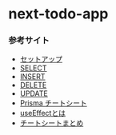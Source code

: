 # next-todo-app

### 参考サイト

- [セットアップ](https://qiita.com/naoyuki2/items/e974c630c6cbd3c55254 "Next.js × Vercel Postgres × Prisma のプロジェクトのセットアップ #PostgreSQL - Qiita")
- [SELECT](https://qiita.com/naoyuki2/items/2d8ad09f767f818e8860 "【02】Next.js14でTodoアプリ作成(SELECT編) #PostgreSQL - Qiita")
- [INSERT](https://qiita.com/naoyuki2/items/27d550ab3766a1869aaf "【03】Next.js14でTodoアプリ作成(INSERT編) #PostgreSQL - Qiita")
- [DELETE](https://qiita.com/naoyuki2/items/8fcb8ae5583a1aef8a2d "【04】Next.js14でTodoアプリ作成(DELETE編) #PostgreSQL - Qiita")
- [UPDATE](https://qiita.com/naoyuki2/items/2d90cc092570dd5e6b73 "【05】Next.js14でTodoアプリ作成(UPDATE編) #PostgreSQL - Qiita")
- [Prisma チートシート](https://qiita.com/koffee0522/items/92be1826f1a150bfe62e "[Prisma] チートシート #JavaScript - Qiita")
- [useEffectとは](https://qiita.com/seira/items/e62890f11e91f6b9653f "React hooksを基礎から理解する (useEffect編) #JavaScript - Qiita")
- [チートシートまとめ](https://qiita.com/KNR109/items/0b59c841a7efa567f952 "【エンジニア向け】生産性を上げるチートシートまとめ #JavaScript - Qiita")